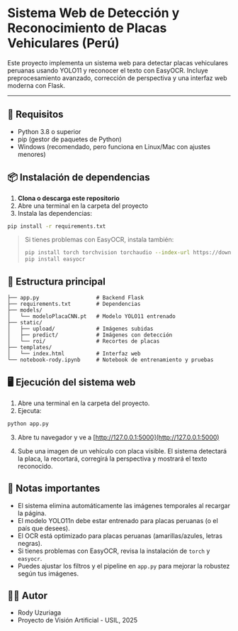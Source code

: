 # Sistema Web de Detección y Reconocimiento de Placas Vehiculares (Perú)

Este proyecto implementa un sistema web para detectar placas vehiculares peruanas usando YOLO11 y reconocer el texto con EasyOCR. Incluye preprocesamiento avanzado, corrección de perspectiva y una interfaz web moderna con Flask.

---

## 🚀 Requisitos

- Python 3.8 o superior
- pip (gestor de paquetes de Python)
- Windows (recomendado, pero funciona en Linux/Mac con ajustes menores)

## 📦 Instalación de dependencias

1. **Clona o descarga este repositorio**
2. Abre una terminal en la carpeta del proyecto
3. Instala las dependencias:

```bash
pip install -r requirements.txt
```

> Si tienes problemas con EasyOCR, instala también:
>
> ```bash
> pip install torch torchvision torchaudio --index-url https://download.pytorch.org/whl/cpu
> pip install easyocr
> ```

## 📁 Estructura principal

```
├── app.py                  # Backend Flask
├── requirements.txt        # Dependencias
├── models/
│   └── modeloPlacaCNN.pt   # Modelo YOLO11 entrenado
├── static/
│   ├── upload/             # Imágenes subidas
│   ├── predict/            # Imágenes con detección
│   └── roi/                # Recortes de placas
├── templates/
│   └── index.html          # Interfaz web
└── notebook-rody.ipynb     # Notebook de entrenamiento y pruebas
```

## 🖥️ Ejecución del sistema web

1. Abre una terminal en la carpeta del proyecto.
2. Ejecuta:

```bash
python app.py
```

3. Abre tu navegador y ve a [http://127.0.0.1:5000](http://127.0.0.1:5000)

4. Sube una imagen de un vehículo con placa visible. El sistema detectará la placa, la recortará, corregirá la perspectiva y mostrará el texto reconocido.

## 📝 Notas importantes

- El sistema elimina automáticamente las imágenes temporales al recargar la página.
- El modelo YOLO11n debe estar entrenado para placas peruanas (o el país que desees).
- El OCR está optimizado para placas peruanas (amarillas/azules, letras negras).
- Si tienes problemas con EasyOCR, revisa la instalación de `torch` y `easyocr`.
- Puedes ajustar los filtros y el pipeline en `app.py` para mejorar la robustez según tus imágenes.

## 👨‍💻 Autor
- Rody Uzuriaga
- Proyecto de Visión Artificial - USIL, 2025
